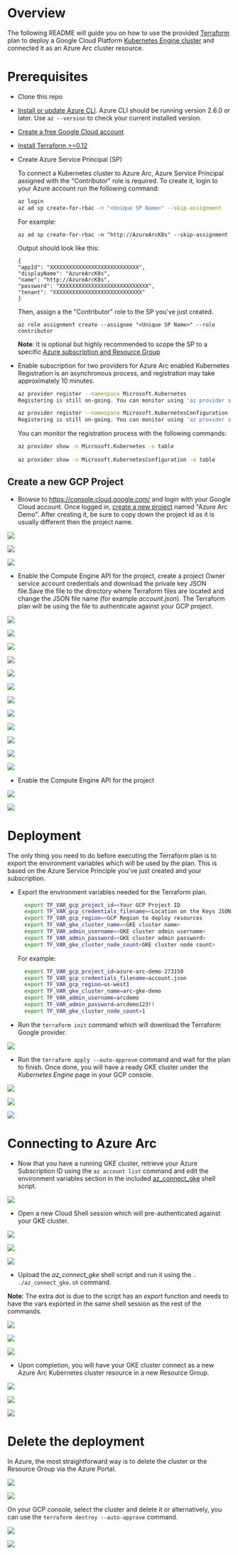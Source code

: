 # Overview

The following README will guide you on how to use the provided [Terraform](https://www.terraform.io/) plan to deploy a Google Cloud Platform [Kubernetes Engine cluster](https://cloud.google.com/kubernetes-engine) and connected it as an Azure Arc cluster resource.

# Prerequisites

* Clone this repo

* [Install or update Azure CLI](https://docs.microsoft.com/en-us/cli/azure/install-azure-cli?view=azure-cli-latest). Azure CLI should be running version 2.6.0 or later. Use ```az --version``` to check your current installed version.

* [Create a free Google Cloud account](https://cloud.google.com/free)

* [Install Terraform >=0.12](https://learn.hashicorp.com/terraform/getting-started/install.html)

* Create Azure Service Principal (SP)   

    To connect a Kubernetes cluster to Azure Arc, Azure Service Principal assigned with the "Contributor" role is required. To create it, login to your Azure account run the following command:

    ```bash
    az login
    az ad sp create-for-rbac -n "<Unique SP Name>" --skip-assignment
    ```

    For example:

    ```az ad sp create-for-rbac -n "http://AzureArcK8s" --skip-assignment```

    Output should look like this:
    ```
    {
    "appId": "XXXXXXXXXXXXXXXXXXXXXXXXXXXX",
    "displayName": "AzureArcK8s",
    "name": "http://AzureArcK8s",
    "password": "XXXXXXXXXXXXXXXXXXXXXXXXXXXX",
    "tenant": "XXXXXXXXXXXXXXXXXXXXXXXXXXXX"
    }
    ```

    Then, assign a the "Contributor" role to the SP you've just created.

    ```az role assignment create --assignee "<Unique SP Name>" --role contributor```
    
    **Note**: It is optional but highly recommended to scope the SP to a specific [Azure subscription and Resource Group](https://docs.microsoft.com/en-us/cli/azure/ad/sp?view=azure-cli-latest) 

* Enable subscription for two providers for Azure Arc enabled Kubernetes<br> 
  Registration is an asynchronous process, and registration may take approximately 10 minutes.
  ```bash
  az provider register --namespace Microsoft.Kubernetes
  Registering is still on-going. You can monitor using 'az provider show -n Microsoft.Kubernetes'

  az provider register --namespace Microsoft.KubernetesConfiguration
  Registering is still on-going. You can monitor using 'az provider show -n Microsoft.KubernetesConfiguration'
  ```
  You can monitor the registration process with the following commands:
  ```bash
  az provider show -n Microsoft.Kubernetes -o table
 
  az provider show -n Microsoft.KubernetesConfiguration -o table
  ```

## Create a new GCP Project

* Browse to https://console.cloud.google.com/ and login with your Google Cloud account. Once logged in, [create a new project](https://cloud.google.com/resource-manager/docs/creating-managing-projects) named "Azure Arc Demo". After creating it, be sure to copy down the project id as it is usually different then the project name.

![](../img/gke_terraform/01.png)

![](../img/gke_terraform/02.png)

![](../img/gke_terraform/03.png)

* Enable the Compute Engine API for the project, create a project Owner service account credentials and download the private key JSON file.Save the file to the directory where Terraform files are located and change the JSON file name (for example *account.json*). The Terraform plan will be using the file to authenticate against your GCP project.   

![](../img/gke_terraform/04.png)

![](../img/gke_terraform/05.png)

![](../img/gke_terraform/06.png)

![](../img/gke_terraform/07.png)

![](../img/gke_terraform/08.png)

![](../img/gke_terraform/09.png)

![](../img/gke_terraform/10.png)

![](../img/gke_terraform/11.png)

![](../img/gke_terraform/12.png)

![](../img/gke_terraform/13.png)

![](../img/gke_terraform/14.png)

![](../img/gke_terraform/15.png)

* Enable the Compute Engine API for the project

![](../img/gke_terraform/16.png)

![](../img/gke_terraform/17.png)

# Deployment

The only thing you need to do before executing the Terraform plan is to export the environment variables which will be used by the plan. This is based on the Azure Service Principle you've just created and your subscription.  

* Export the environment variables needed for the Terraform plan.

  ```bash
    export TF_VAR_gcp_project_id=<Your GCP Project ID   
    export TF_VAR_gcp_credentials_filename=<Location on the Keys JSON file   
    export TF_VAR_gcp_region=<GCP Region to deploy resources   
    export TF_VAR_gke_cluster_name=<GKE cluster name>
    export TF_VAR_admin_username=<GKE cluster admin username>
    export TF_VAR_admin_password=<GKE cluster admin password>
    export TF_VAR_gke_cluster_node_count<GKE cluster node count>
  ```  

    For example:

  ```bash
    export TF_VAR_gcp_project_id=azure-arc-demo-273150   
    export TF_VAR_gcp_credentials_filename=account.json   
    export TF_VAR_gcp_region=us-west1
    export TF_VAR_gke_cluster_name=arc-gke-demo
    export TF_VAR_admin_username=arcdemo
    export TF_VAR_admin_password=arcdemo123!!
    export TF_VAR_gke_cluster_node_count=1
  ```    

* Run the ```terraform init``` command which will download the Terraform Google provider.

![](../img/gke_terraform/18.png)

* Run the ```terraform apply --auto-approve``` command and wait for the plan to finish. Once done, you will have a ready GKE cluster under the *Kubernetes Engine* page in your GCP console.

![](../img/gke_terraform/19.png)

![](../img/gke_terraform/20.png)

![](../img/gke_terraform/21.png)

# Connecting to Azure Arc

* Now that you have a running GKE cluster, retrieve your Azure Subscription ID using the ```az account list``` command and edit the environment variables section in the included [az_connect_gke](../gke/terraform/scripts/az_connect_gke.sh) shell script.

![](../img/gke_terraform/22.png)

* Open a new Cloud Shell session which will pre-authenticated against your GKE cluster. 

![](../img/gke_terraform/23.png)

![](../img/gke_terraform/24.png)

![](../img/gke_terraform/25.png)

* Upload the *az_connect_gke* shell script and run it using the ```. ./az_connect_gke.sh``` command. 

**Note**: The extra dot is due to the script has an *export* function and needs to have the vars exported in the same shell session as the rest of the commands. 

![](../img/gke_terraform/26.png)

![](../img/gke_terraform/27.png)

![](../img/gke_terraform/28.png)

* Upon completion, you will have your GKE cluster connect as a new Azure Arc Kubernetes cluster resource in a new Resource Group.

![](../img/gke_terraform/29.png)

![](../img/gke_terraform/30.png)

![](../img/gke_terraform/31.png)

# Delete the deployment

In Azure, the most straightforward way is to delete the cluster or the Resource Group via the Azure Portal.

![](../img/gke_terraform/32.png)

![](../img/gke_terraform/33.png)

On your GCP console, select the cluster and delete it or alternatively, you can use the ```terraform destroy --auto-approve``` command.

![](../img/gke_terraform/34.png)

![](../img/gke_terraform/35.png)